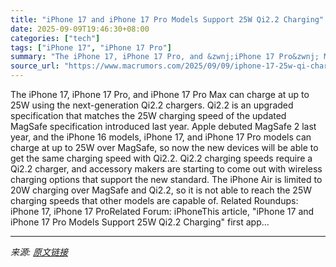 ```yaml
---
title: "iPhone 17 and iPhone 17 Pro Models Support 25W Qi2.2 Charging"
date: 2025-09-09T19:46:30+08:00
categories: ["tech"]
tags: ["iPhone 17", "iPhone 17 Pro"]
summary: "The iPhone 17, iPhone 17 Pro, and &zwnj;iPhone 17 Pro&zwnj; Max can charge at up to 25W using the next-generation Qi2.2 chargers. Qi2.2 is an upgraded specification that matches the 25W charging speed"
source_url: "https://www.macrumors.com/2025/09/09/iphone-17-25w-qi-charging/"
---
```


The iPhone 17, iPhone 17 Pro, and &zwnj;iPhone 17 Pro&zwnj; Max can charge at up to 25W using the next-generation Qi2.2 chargers. Qi2.2 is an upgraded specification that matches the 25W charging speed of the updated MagSafe specification introduced last year. Apple debuted &zwnj;MagSafe&zwnj; 2 last year, and the iPhone 16 models, &zwnj;iPhone 17&zwnj;, and &zwnj;iPhone 17 Pro&zwnj; models can charge at up to 25W over &zwnj;MagSafe&zwnj;, so now the new devices will be able to get the same charging speed with Qi2.2. Qi2.2 charging speeds require a Qi2.2 charger, and accessory makers are starting to come out with wireless charging options that support the new standard. The iPhone Air is limited to 20W charging over &zwnj;MagSafe&zwnj; and Qi2.2, so it is not able to reach the 25W charging speeds that other models are capable of. Related Roundups: iPhone 17, iPhone 17 ProRelated Forum: iPhoneThis article, &quot;iPhone 17 and iPhone 17 Pro Models Support 25W Qi2.2 Charging&quot; first app...

---

*来源: [原文链接](https://www.macrumors.com/2025/09/09/iphone-17-25w-qi-charging/)*
